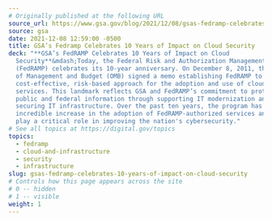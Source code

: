 ```yaml
---
# Originally published at the following URL
source_url: https://www.gsa.gov/blog/2021/12/08/gsas-fedramp-celebrates-10-years-of-impact-on-cloud-security
source: gsa
date: 2021-12-08 12:59:00 -0500
title: GSA’s Fedramp Celebrates 10 Years of Impact on Cloud Security
deck: "**GSA’s FedRAMP Celebrates 10 Years of Impact on Cloud
  Security**&mdash;Today, the Federal Risk and Authorization Management Program
  (FedRAMP) celebrates its 10-year anniversary. On December 8, 2011, the Office
  of Management and Budget (OMB) signed a memo establishing FedRAMP to provide a
  cost-effective, risk-based approach for the adoption and use of cloud
  services. This landmark reflects GSA and FedRAMP’s commitment to protecting
  public and federal information through supporting IT modernization and
  securing IT infrastructure. Over the past ten years, the program has seen an
  incredible increase in the adoption of FedRAMP-authorized services and will
  play a critical role in improving the nation's cybersecurity."
# See all topics at https://digital.gov/topics
topics:
  - fedramp
  - cloud-and-infrastructure
  - security
  - infrastructure
slug: gsas-fedramp-celebrates-10-years-of-impact-on-cloud-security
# Controls how this page appears across the site
# 0 -- hidden
# 1 -- visible
weight: 1
---
```

